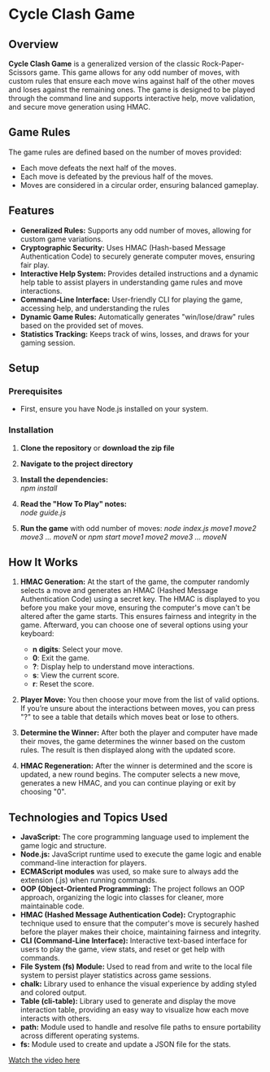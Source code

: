 # Cycle Clash Game

## Overview

**Cycle Clash Game** is a generalized version of the classic Rock-Paper-Scissors game. This game allows for any odd number of moves, with custom rules that ensure each move wins against half of the other moves and loses against the remaining ones. The game is designed to be played through the command line and supports interactive help, move validation, and secure move generation using HMAC.

## Game Rules

The game rules are defined based on the number of moves provided:

- Each move defeats the next half of the moves.
- Each move is defeated by the previous half of the moves.
- Moves are considered in a circular order, ensuring balanced gameplay.

## Features

- **Generalized Rules:** Supports any odd number of moves, allowing for custom game variations.
- **Cryptographic Security:** Uses HMAC (Hash-based Message Authentication Code) to securely generate computer moves, ensuring fair play.
- **Interactive Help System:** Provides detailed instructions and a dynamic help table to assist players in understanding game rules and move interactions.
- **Command-Line Interface:** User-friendly CLI for playing the game, accessing help, and understanding the rules
- **Dynamic Game Rules:** Automatically generates "win/lose/draw" rules based on the provided set of moves.
- **Statistics Tracking:** Keeps track of wins, losses, and draws for your gaming session.

## Setup

### Prerequisites

- First, ensure you have Node.js installed on your system.

### Installation

1. **Clone the repository** or **download the zip file**

2. **Navigate to the project directory**

3. **Install the dependencies:**  
   _npm install_

4. **Read the "How To Play" notes:**  
   _node guide.js_

5. **Run the game** with odd number of moves:
   _node index.js move1 move2 move3 ... moveN_ or _npm start move1 move2 move3 ... moveN_

## How It Works

1. **HMAC Generation:**
   At the start of the game, the computer randomly selects a move and generates an HMAC (Hashed Message Authentication Code) using a secret key. The HMAC is displayed to you before you make your move, ensuring the computer's move can't be altered after the game starts. This ensures fairness and integrity in the game. Afterward, you can choose one of several options using your keyboard:
   - **n digits**: Select your move.
   - **0**: Exit the game.
   - **?**: Display help to understand move interactions.
   - **s**: View the current score.
   - **r**: Reset the score.

2. **Player Move:**
   You then choose your move from the list of valid options. If you’re unsure about the interactions between moves, you can press "?" to see a table that details which moves beat or lose to others.

3. **Determine the Winner:**
   After both the player and computer have made their moves, the game determines the winner based on the custom rules. The result is then displayed along with the updated score.

4. **HMAC Regeneration:**
   After the winner is determined and the score is updated, a new round begins. The computer selects a new move, generates a new HMAC, and you can continue playing or exit by choosing "0".

## Technologies and Topics Used

- **JavaScript:** The core programming language used to implement the game logic and structure.
- **Node.js:** JavaScript runtime used to execute the game logic and enable command-line interaction for players.
- **ECMAScript modules** was used, so make sure to always add the extension (.js) when running commands.
- **OOP (Object-Oriented Programming):** The project follows an OOP approach, organizing the logic into classes for cleaner, more maintainable code.
- **HMAC (Hashed Message Authentication Code):** Cryptographic technique used to ensure that the computer's move is securely hashed before the player makes their choice, maintaining fairness and integrity.
- **CLI (Command-Line Interface):** Interactive text-based interface for users to play the game, view stats, and reset or get help with commands.
- **File System (fs) Module:** Used to read from and write to the local file system to persist player statistics across game sessions.
- **chalk:** Library used to enhance the visual experience by adding styled and colored output.
- **Table (cli-table):** Library used to generate and display the move interaction table, providing an easy way to visualize how each move interacts with others.
- **path:** Module used to handle and resolve file paths to ensure portability across different operating systems.
- **fs:** Module used to create and update a JSON file for the stats.

[Watch the video here](https://drive.google.com/file/d/YOUR_VIDEO_ID/view)